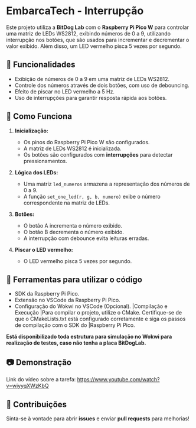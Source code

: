 # EmbarcaTech - Interrupção

Este projeto utiliza a **BitDog Lab** com o **Raspberry Pi Pico W** para controlar uma matriz de LEDs WS2812, exibindo números de 0 a 9, utilizando interrupção nos botões, que são usados para incrementar e decrementar o valor exibido. Além disso, um LED vermelho pisca 5 vezes por segundo.

## 📌 Funcionalidades
- Exibição de números de 0 a 9 em uma matriz de LEDs WS2812.
- Controle dos números através de dois botões, com uso de debouncing.
- Efeito de piscar no LED vermelho a 5 Hz.
- Uso de interrupções para garantir resposta rápida aos botões.

## 🚀 Como Funciona
1. **Inicialização:**
   - Os pinos do Raspberry Pi Pico W são configurados.
   - A matriz de LEDs WS2812 é inicializada.
   - Os botões são configurados com **interrupções** para detectar pressionamentos.
   
2. **Lógica dos LEDs:**
   - Uma matriz `led_numeros` armazena a representação dos números de 0 a 9.
   - A função `set_one_led(r, g, b, numero)` exibe o número correspondente na matriz de LEDs.
   
3. **Botões:**
   - O botão A incrementa o número exibido.
   - O botão B decrementa o número exibido.
   - A interrupção com debounce evita leituras erradas.

4. **Piscar o LED vermelho:**
   - O LED vermelho pisca 5 vezes por segundo.

## 📌 Ferramentas para utilizar o código
- SDK da Raspberry Pi Pico.
- Extensão no VSCode da Raspberry Pi Pico.
- Configuração do Wokwi no VSCode (Opcional).
    |Compilação e Execução
    |Para compilar o projeto, utilize o CMake. Certifique-se de que o CMakeLists.txt está configurado corretamente e siga os passos de compilação com o SDK do     |Raspberry Pi Pico.
  
**Está disponibilizado toda estrutura para simulação no Wokwi para realização de testes, caso não tenha a placa BitDogLab.**

## 📷 Demonstração
Link do vídeo sobre a tarefa: https://www.youtube.com/watch?v=wiyyqXWzKbQ

## 🤝 Contribuições
Sinta-se à vontade para abrir **issues** e enviar **pull requests** para melhorias!
